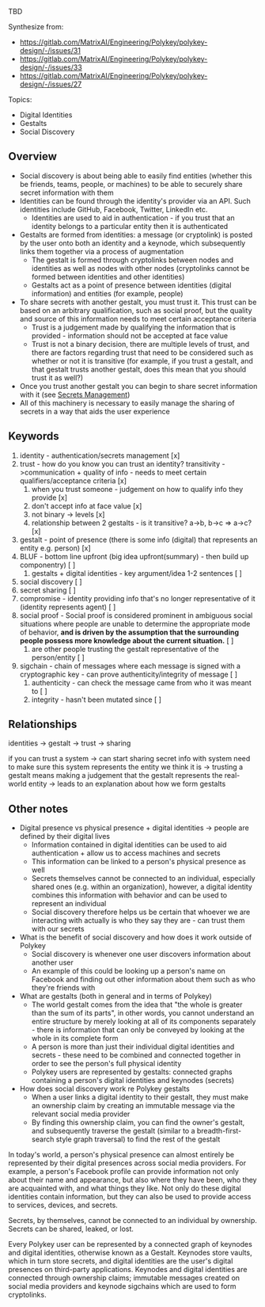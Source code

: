 TBD

Synthesize from:

* https://gitlab.com/MatrixAI/Engineering/Polykey/polykey-design/-/issues/31
* https://gitlab.com/MatrixAI/Engineering/Polykey/polykey-design/-/issues/33
* https://gitlab.com/MatrixAI/Engineering/Polykey/polykey-design/-/issues/27

Topics:

* Digital Identities
* Gestalts
* Social Discovery

## Overview
* Social discovery is about being able to easily find entities (whether this be friends, teams, people, or machines) to be able to securely share secret information with them
* Identities can be found through the identity's provider via an API. Such identities include GitHub, Facebook, Twitter, LinkedIn etc.
  * Identities are used to aid in authentication - if you trust that an identity belongs to a particular entity then it is authenticated
* Gestalts are formed from identities: a message (or cryptolink) is posted by the user onto both an identity and a keynode, which subsequently links them together via a process of augmentation
  * The gestalt is formed through cryptolinks between nodes and identities as well as nodes with other nodes (cryptolinks cannot be formed between identities and other identities)
  * Gestalts act as a point of presence between identities (digital information) and entities (for example, people)
* To share secrets with another gestalt, you must trust it. This trust can be based on an arbitrary qualification, such as social proof, but the quality and source of this information needs to meet certain acceptance criteria
  * Trust is a judgement made by qualifying the information that is provided - information should not be accepted at face value
  * Trust is not a binary decision, there are multiple levels of trust, and there are factors regarding trust that need to be considered such as whether or not it is transitive (for example, if you trust a gestalt, and that gestalt trusts another gestalt, does this mean that you should trust it as well?)
* Once you trust another gestalt you can begin to share secret information with it (see [Secrets Management](secrets-management))
* All of this machinery is necessary to easily manage the sharing of secrets in a way that aids the user experience


## Keywords
1. identity - authentication/secrets management [x]
2. trust - how do you know you can trust an identity? transitivity ->communication + quality of info - needs to meet certain qualifiers/acceptance criteria [x]
   1. when you trust someone - judgement on how to qualify info they provide [x]
   2. don't accept info at face value [x]
   3. not binary -> levels [x]
   4. relationship between 2 gestalts - is it transitive? a->b, b->c => a->c? [x]
3. gestalt - point of presence (there is some info (digital) that represents an entity e.g. person) [x]
4. BLUF - bottom line upfront (big idea upfront(summary) - then build up componentry) [ ]
   1. gestalts + digital identities - key argument/idea 1-2 sentences [ ]
5. social discovery [ ]
6. secret sharing [ ]
7. compromise - identity providing info that's no longer representative of it (identity represents agent) [ ]
8. social proof - Social proof is considered prominent in ambiguous social situations where people are unable to determine the appropriate mode of behavior, **and is driven by the assumption that the surrounding people possess more knowledge about the current situation.** [ ]
   1. are other people trusting the gestalt representative of the person/entity [ ]
9. sigchain - chain of messages where each message is signed with a cryptographic key - can prove authenticity/integrity of message [ ]
   1.  authenticity - can check the message came from who it was meant to [ ]
   2.  integrity - hasn't been mutated since [ ]


## Relationships
identities -> gestalt -> trust -> sharing

if you can trust a system -> can start sharing secret info with system
need to make sure this system represents the entity we think it is -> trusting a gestalt means making a judgement that the gestalt represents the real-world entity
-> leads to an explanation about how we form gestalts



## Other notes
* Digital presence vs physical presence + digital identities -> people are defined by their digital lives
  * Information contained in digital identities can be used to aid authentication + allow us to access machines and secrets
  * This information can be linked to a person's physical presence as well
  * Secrets themselves cannot be connected to an individual, especially shared ones (e.g. within an organization), however, a digital identity combines this information with behavior and can be used to represent an individual
  * Social discovery therefore helps us be certain that whoever we are interacting with actually is who they say they are - can trust them with our secrets
* What is the benefit of social discovery and how does it work outside of Polykey
  * Social discovery is whenever one user discovers information about another user
  * An example of this could be looking up a person's name on Facebook and finding out other information about them such as who they're friends with
* What are gestalts (both in general and in terms of Polykey)
  * The world gestalt comes from the idea that "the whole is greater than the sum of its parts", in other words, you cannot understand an entire structure by merely looking at all of its components separately - there is information that can only be conveyed by looking at the whole in its complete form
  * A person is more than just their individual digital identities and secrets - these need to be combined and connected together in order to see the person's full physical identity
  * Polykey users are represented by gestalts: connected graphs containing a person's digital identities and keynodes (secrets)
* How does social discovery work re Polykey gestalts
  * When a user links a digital identity to their gestalt, they must make an ownership claim by creating an immutable message via the relevant social media provider
  * By finding this ownership claim, you can find the owner's gestalt, and subsequently traverse the gestalt (similar to a breadth-first-search style graph traversal) to find the rest of the gestalt


In today's world, a person's physical presence can almost entirely be represented by their digital presences across social media providers. For example, a person's Facebook profile can provide information not only about their name and appearance, but also where they have been, who they are acquainted with, and what things they like. Not only do these digital identities contain information, but they can also be used to provide access to services, devices, and secrets.

Secrets, by themselves, cannot be connected to an individual by ownership. Secrets can be shared, leaked, or lost.

Every Polykey user can be represented by a connected graph of keynodes and digital identities, otherwise known as a Gestalt. Keynodes store vaults, which in turn store secrets, and digital identities are the user's digital presences on third-party applications. Keynodes and digital identities are connected through ownership claims; immutable messages created on social media providers and keynode sigchains which are used to form cryptolinks.
